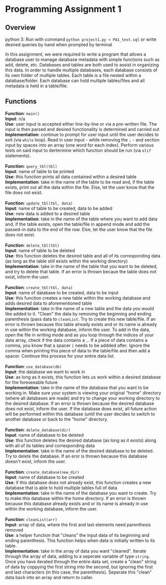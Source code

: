 # Programming Assignment 1

## Overview
python 3: Run with command `python project1.py < PA1_test.sql` or write desired queries by hand when prompted by terminal

In this assignment, we were required to write a program that allows a database user to manage database metadata with simple functions such as add, delete, etc. Databases and tables are both used to assist in organizing this data. In order to handle multiple databases, each database consists of its own folder of multiple tables. Each table is a file nested within a database/folder. Each database can hold multiple tables/files and all metadata is held in a table/file.



## Functions
**Function**: `main()`<br />
**Input**: n/a<br />
**Use**: user input is accepted either line-by-line or via a pre-written file. The input is then parsed and desired functionality is determined and carried out<br />
**Implementation**: continue to prompt for user input until the user decides to exit (via `while` loop). Read in user input - while removing the `;` - and section input by spaces into an array (one word for each index). Perform various tests on said input to dertermine which function should be run (via `elif` statements).
<br />
<br />
**Function**: `query_tbl(tbl)`<br />
**Input**: name of table to be printed<br />
**Use**: this function prints all data contained within a desired table<br />
**Implementation**: take in the name of the table to be read and, if the table exists, print out all the data within the file. Else, let the user know that the file does not exist.
<br />
<br />
**Function**: `update_tbl(tbl, data)`<br />
**Input**: name of table to be created, data to be added<br />
**Use**: new data is added to a desired table<br />
**Implementation**: take in the name of the table where you want to add data and, if the table exists, open the table/file in append mode and add the passed-in data to the end of the row. Else, let the user know that the file does not exist.
<br />
<br />
**Function**: `delete_tbl(tbl)`<br />
**Input**: name of table to be deleted<br />
**Use**: this function deletes the desired table and all of its corresponding data (as long as the table still exists within the working directory)<br />
**Implementation**: take in the name of the table that you want to be deleted, and try to delete that table. If an error is thrown becaue the table does not exist, inform the user.
<br />
<br />
**Function**: `create_tbl(tbl, data)`<br />
**Input**: name of database to be created, data to be input<br />
**Use**: this function creates a new table within the working database and adds desired data to aforementioned table<br />
**Implementation**: take in the name of a new table and the data you would like added to it. "Clean" the data by removing the beginning and ending parenthesis (pass data to `cleanList`. Try to create this new table/file. If an error is thrown because this table already exists and or its name is already in use within the working database, inform the user. To add in the data, open the file in writing mode and as you loop through the indices of your data array, check if the data contains a `,`. If a piece of data contains a comma, you know that a spacer `|` needs to be addded after. Ignore the comma when printing this piece of data to the table/file and then add a spacer. Continue this process for your entire data list.
<br />
<br />
**Function**: `use_database(db)`<br />
**Input**: the database we want to work in<br />
**Use**: as long as it exists, this function lets us work within a desired database for the foreseeable future<br />
**Implementation**: take in the name of the database that you want to be working in. Make sure your system is viewing your original "home" directory (where all databases are made) and try to change your working directory to the desired database. If an error is thrown because the desired database does not exist, inform the user. If the database does exist, all future action will be performed within this database (until the user decides to switch to another database or back to the "home" directory.
<br />
<br />
**Function**: `delete_database(dir)`<br />
**Input**: name of database to be deleted<br />
**Use**: this function deletes the desired database (as long as it exists) along with all of its tables and corresponding data<br />
**Implementation**: take in the name of the desired database to be deleted. Try to delete the database. If an eror is thrown because this database doesn't exist, inform the user.
<br />
<br />
**Function**: `create_database(new_dir)`<br />
**Input**: name of database to be created<br />
**Use**: if this database does not already exist, this function creates a new database that is able to hold multiple tables full of data<br />
**Implementation**: take in the name of the database you want to create. Try to make this database within the home directory. If an error is thrown because this database  already exists and or its name is already in use within the working database, inform the user.
<br />
<br />
**Function**: `cleanList(arr)`<br />
**Input**: array of data, where the first and last elements need parenthesis removed<br />
**Use**: a helper function that "cleans" the input data of its beginning and ending parenthesis. This function helps when data is initially written to its table.<br />
**Implementation**: take in the array of data you want "cleaned". Iterate through the array of data, adding to a seperate variable of type `string`. Once you have iterated through the entire data set, create a "clean" string of data by coppying the first string into the second, but ignoring the first and last characters (in this case, the parenthesis). Seperate this "clean" data back into an array and return to caller.
